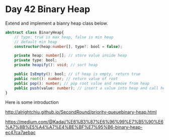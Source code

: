 # Day 42 Binary Heap

Extend and implement a bianry heap class below.

```ts
abstract class BinaryHeap{
    // type: true is max heap, false is min heap
    // default min heap
    constructor(heap:number[], type?: bool = false);

    private heap: number[]; // store value inside heap
    private type: bool;
    private heapify(): void; // sort heap

    public IsEmpty(): bool; // if heap is empty, return true
    public root(): number; // return value of root
    public pop(): number; // pop root value and remove from heap
    public push(value: number); // insert a value into heap and call heapify to sort
}
```

Here is some introduction

http://alrightchiu.github.io/SecondRound/priority-queuebinary-heap.html

https://medium.com/@Kadai/%E8%B3%87%E6%96%99%E7%B5%90%E6%A7%8B%E5%A4%A7%E4%BE%BF%E7%95%B6-binary-heap-ec47ca7aebac